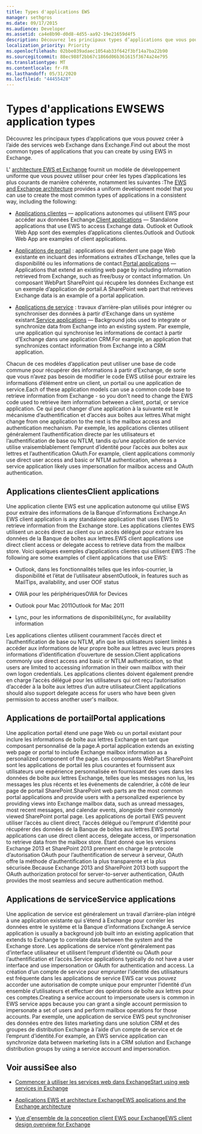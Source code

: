 ```yaml
---
title: Types d'applications EWS
manager: sethgros
ms.date: 09/17/2015
ms.audience: Developer
ms.assetid: ca4e8b90-d0d8-4d55-aa92-19e21659d4f5
description: Découvrez les principaux types d’applications que vous pouvez créer à l’aide des services web Exchange dans Exchange.
localization_priority: Priority
ms.openlocfilehash: 02bbe039adaec1054ab33f642f3bf14a7ba22b90
ms.sourcegitcommit: 88ec988f2bb67c1866d06b361615f3674a24e795
ms.translationtype: MT
ms.contentlocale: fr-FR
ms.lasthandoff: 05/31/2020
ms.locfileid: "44455428"
---
```

# <a name="ews-application-types"></a><span data-ttu-id="81dc2-103">Types d'applications EWS</span><span class="sxs-lookup"><span data-stu-id="81dc2-103">EWS application types</span></span>

<span data-ttu-id="81dc2-104">Découvrez les principaux types d’applications que vous pouvez créer à l’aide des services web Exchange dans Exchange.</span><span class="sxs-lookup"><span data-stu-id="81dc2-104">Find out about the most common types of applications that you can create by using EWS in Exchange.</span></span>
  
<span data-ttu-id="81dc2-105">L' [architecture EWS et Exchange](ews-applications-and-the-exchange-architecture.md) fournit un modèle de développement uniforme que vous pouvez utiliser pour créer les types d’applications les plus courants de manière cohérente, notamment les suivantes :</span><span class="sxs-lookup"><span data-stu-id="81dc2-105">The [EWS and Exchange architecture](ews-applications-and-the-exchange-architecture.md) provides a uniform development model that you can use to create the most common types of applications in a consistent way, including the following:</span></span> 
  
- <span data-ttu-id="81dc2-106">[Applications clientes](#bk_clientapps) — applications autonomes qui utilisent EWS pour accéder aux données Exchange.</span><span class="sxs-lookup"><span data-stu-id="81dc2-106">[Client applications](#bk_clientapps) — Standalone applications that use EWS to access Exchange data.</span></span> <span data-ttu-id="81dc2-107">Outlook et Outlook Web App sont des exemples d’applications clientes.</span><span class="sxs-lookup"><span data-stu-id="81dc2-107">Outlook and Outlook Web App are examples of client applications.</span></span> 
    
- <span data-ttu-id="81dc2-108">[Applications de portail](#bk_portalapps) : applications qui étendent une page Web existante en incluant des informations extraites d’Exchange, telles que la disponibilité ou les informations de contact.</span><span class="sxs-lookup"><span data-stu-id="81dc2-108">[Portal applications](#bk_portalapps) — Applications that extend an existing web page by including information retrieved from Exchange, such as free/busy or contact information.</span></span> <span data-ttu-id="81dc2-109">Un composant WebPart SharePoint qui récupère les données Exchange est un exemple d’application de portail.</span><span class="sxs-lookup"><span data-stu-id="81dc2-109">A SharePoint web part that retrieves Exchange data is an example of a portal application.</span></span> 
    
- <span data-ttu-id="81dc2-110">[Applications de service](#bk_serviceapps) : travaux d’arrière-plan utilisés pour intégrer ou synchroniser des données à partir d’Exchange dans un système existant.</span><span class="sxs-lookup"><span data-stu-id="81dc2-110">[Service applications](#bk_serviceapps) — Background jobs used to integrate or synchronize data from Exchange into an existing system.</span></span> <span data-ttu-id="81dc2-111">Par exemple, une application qui synchronise les informations de contact à partir d’Exchange dans une application CRM.</span><span class="sxs-lookup"><span data-stu-id="81dc2-111">For example, an application that synchronizes contact information from Exchange into a CRM application.</span></span> 
    
<span data-ttu-id="81dc2-112">Chacun de ces modèles d’application peut utiliser une base de code commune pour récupérer des informations à partir d’Exchange, de sorte que vous n’avez pas besoin de modifier le code EWS utilisé pour extraire les informations d’élément entre un client, un portail ou une application de service.</span><span class="sxs-lookup"><span data-stu-id="81dc2-112">Each of these application models can use a common code base to retrieve information from Exchange - so you don't need to change the EWS code used to retrieve item information between a client, portal, or service application.</span></span> <span data-ttu-id="81dc2-113">Ce qui peut changer d’une application à la suivante est le mécanisme d’authentification et d’accès aux boîtes aux lettres.</span><span class="sxs-lookup"><span data-stu-id="81dc2-113">What might change from one application to the next is the mailbox access and authentication mechanism.</span></span> <span data-ttu-id="81dc2-114">Par exemple, les applications clientes utilisent généralement l’authentification directe par les utilisateurs et l’authentification de base ou NTLM, tandis qu’une application de service utilise vraisemblablement l’emprunt d’identité pour l’accès aux boîtes aux lettres et l’authentification OAuth.</span><span class="sxs-lookup"><span data-stu-id="81dc2-114">For example, client applications commonly use direct user access and basic or NTLM authentication, whereas a service application likely uses impersonation for mailbox access and OAuth authentication.</span></span>
  
## <a name="client-applications"></a><span data-ttu-id="81dc2-115">Applications clientes</span><span class="sxs-lookup"><span data-stu-id="81dc2-115">Client applications</span></span>
<span data-ttu-id="81dc2-116"><a name="bk_clientapps"> </a></span><span class="sxs-lookup"><span data-stu-id="81dc2-116"><a name="bk_clientapps"> </a></span></span>

<span data-ttu-id="81dc2-117">Une application cliente EWS est une application autonome qui utilise EWS pour extraire des informations de la Banque d’informations Exchange.</span><span class="sxs-lookup"><span data-stu-id="81dc2-117">An EWS client application is any standalone application that uses EWS to retrieve information from the Exchange store.</span></span> <span data-ttu-id="81dc2-118">Les applications clientes EWS utilisent un accès direct au client ou un accès délégué pour extraire les données de la Banque de boîtes aux lettres.</span><span class="sxs-lookup"><span data-stu-id="81dc2-118">EWS client applications use direct client access or delegate access to retrieve data from the mailbox store.</span></span> <span data-ttu-id="81dc2-119">Voici quelques exemples d’applications clientes qui utilisent EWS :</span><span class="sxs-lookup"><span data-stu-id="81dc2-119">The following are some examples of client applications that use EWS:</span></span>
  
- <span data-ttu-id="81dc2-120">Outlook, dans les fonctionnalités telles que les infos-courrier, la disponibilité et l’état de l’utilisateur absent</span><span class="sxs-lookup"><span data-stu-id="81dc2-120">Outlook, in features such as MailTips, availability, and user OOF status</span></span>
    
- <span data-ttu-id="81dc2-121">OWA pour les périphériques</span><span class="sxs-lookup"><span data-stu-id="81dc2-121">OWA for Devices</span></span>
    
- <span data-ttu-id="81dc2-122">Outlook pour Mac 2011</span><span class="sxs-lookup"><span data-stu-id="81dc2-122">Outlook for Mac 2011</span></span>
    
- <span data-ttu-id="81dc2-123">Lync, pour les informations de disponibilité</span><span class="sxs-lookup"><span data-stu-id="81dc2-123">Lync, for availability information</span></span>
    
<span data-ttu-id="81dc2-124">Les applications clientes utilisent couramment l’accès direct et l’authentification de base ou NTLM, afin que les utilisateurs soient limités à accéder aux informations de leur propre boîte aux lettres avec leurs propres informations d’identification d’ouverture de session.</span><span class="sxs-lookup"><span data-stu-id="81dc2-124">Client applications commonly use direct access and basic or NTLM authentication, so that users are limited to accessing information in their own mailbox with their own logon credentials.</span></span> <span data-ttu-id="81dc2-125">Les applications clientes doivent également prendre en charge l’accès délégué pour les utilisateurs qui ont reçu l’autorisation d’accéder à la boîte aux lettres d’un autre utilisateur.</span><span class="sxs-lookup"><span data-stu-id="81dc2-125">Client applications should also support delegate access for users who have been given permission to access another user's mailbox.</span></span>
  
## <a name="portal-applications"></a><span data-ttu-id="81dc2-126">Applications de portail</span><span class="sxs-lookup"><span data-stu-id="81dc2-126">Portal applications</span></span>
<span data-ttu-id="81dc2-127"><a name="bk_portalapps"> </a></span><span class="sxs-lookup"><span data-stu-id="81dc2-127"><a name="bk_portalapps"> </a></span></span>

<span data-ttu-id="81dc2-128">Une application portail étend une page Web ou un portail existant pour inclure les informations de boîte aux lettres Exchange en tant que composant personnalisé de la page.</span><span class="sxs-lookup"><span data-stu-id="81dc2-128">A portal application extends an existing web page or portal to include Exchange mailbox information as a personalized component of the page.</span></span> <span data-ttu-id="81dc2-129">Les composants WebPart SharePoint sont les applications de portail les plus courantes et fournissent aux utilisateurs une expérience personnalisée en fournissant des vues dans les données de boîte aux lettres Exchange, telles que les messages non lus, les messages les plus récents et les événements de calendrier, à côté de leur page de portail SharePoint.</span><span class="sxs-lookup"><span data-stu-id="81dc2-129">SharePoint web parts are the most common portal applications and provide users with a personalized experience by providing views into Exchange mailbox data, such as unread messages, most recent messages, and calendar events, alongside their commonly viewed SharePoint portal page.</span></span> <span data-ttu-id="81dc2-130">Les applications de portail EWS peuvent utiliser l’accès au client direct, l’accès délégué ou l’emprunt d’identité pour récupérer des données de la Banque de boîtes aux lettres.</span><span class="sxs-lookup"><span data-stu-id="81dc2-130">EWS portal applications can use direct client access, delegate access, or impersonation to retrieve data from the mailbox store.</span></span> <span data-ttu-id="81dc2-131">Étant donné que les versions Exchange 2013 et SharePoint 2013 prennent en charge le protocole d’autorisation OAuth pour l’authentification de serveur à serveur, OAuth offre la méthode d’authentification la plus transparente et la plus sécurisée.</span><span class="sxs-lookup"><span data-stu-id="81dc2-131">Because Exchange 2013 and SharePoint 2013 both support the OAuth authorization protocol for server-to-server authentication, OAuth provides the most seamless and secure authentication method.</span></span>
  
## <a name="service-applications"></a><span data-ttu-id="81dc2-132">Applications de service</span><span class="sxs-lookup"><span data-stu-id="81dc2-132">Service applications</span></span>
<span data-ttu-id="81dc2-133"><a name="bk_serviceapps"> </a></span><span class="sxs-lookup"><span data-stu-id="81dc2-133"><a name="bk_serviceapps"> </a></span></span>

<span data-ttu-id="81dc2-134">Une application de service est généralement un travail d’arrière-plan intégré à une application existante qui s’étend à Exchange pour corréler les données entre le système et la Banque d’informations Exchange.</span><span class="sxs-lookup"><span data-stu-id="81dc2-134">A service application is usually a background job built into an existing application that extends to Exchange to correlate data between the system and the Exchange store.</span></span> <span data-ttu-id="81dc2-135">Les applications de service n’ont généralement pas d’interface utilisateur et utilisent l’emprunt d’identité ou OAuth pour l’authentification et l’accès.</span><span class="sxs-lookup"><span data-stu-id="81dc2-135">Service applications typically do not have a user interface and use impersonation or OAuth for authentication and access.</span></span> <span data-ttu-id="81dc2-136">La création d’un compte de service pour emprunter l’identité des utilisateurs est fréquente dans les applications de service EWS car vous pouvez accorder une autorisation de compte unique pour emprunter l’identité d’un ensemble d’utilisateurs et effectuer des opérations de boîte aux lettres pour ces comptes.</span><span class="sxs-lookup"><span data-stu-id="81dc2-136">Creating a service account to impersonate users is common in EWS service apps because you can grant a single account permission to impersonate a set of users and perform mailbox operations for those accounts.</span></span> <span data-ttu-id="81dc2-137">Par exemple, une application de service EWS peut synchroniser des données entre des listes marketing dans une solution CRM et des groupes de distribution Exchange à l’aide d’un compte de service et de l’emprunt d’identité.</span><span class="sxs-lookup"><span data-stu-id="81dc2-137">For example, an EWS service application can synchronize data between marketing lists in a CRM solution and Exchange distribution groups by using a service account and impersonation.</span></span>
  
## <a name="see-also"></a><span data-ttu-id="81dc2-138">Voir aussi</span><span class="sxs-lookup"><span data-stu-id="81dc2-138">See also</span></span>


- [<span data-ttu-id="81dc2-139">Commencer à utiliser les services web dans Exchange</span><span class="sxs-lookup"><span data-stu-id="81dc2-139">Start using web services in Exchange</span></span>](start-using-web-services-in-exchange.md)
    
- [<span data-ttu-id="81dc2-140">Applications EWS et architecture Exchange</span><span class="sxs-lookup"><span data-stu-id="81dc2-140">EWS applications and the Exchange architecture</span></span>](ews-applications-and-the-exchange-architecture.md)
    
- [<span data-ttu-id="81dc2-141">Vue d'ensemble de la conception client EWS pour Exchange</span><span class="sxs-lookup"><span data-stu-id="81dc2-141">EWS client design overview for Exchange</span></span>](ews-client-design-overview-for-exchange.md)
    

